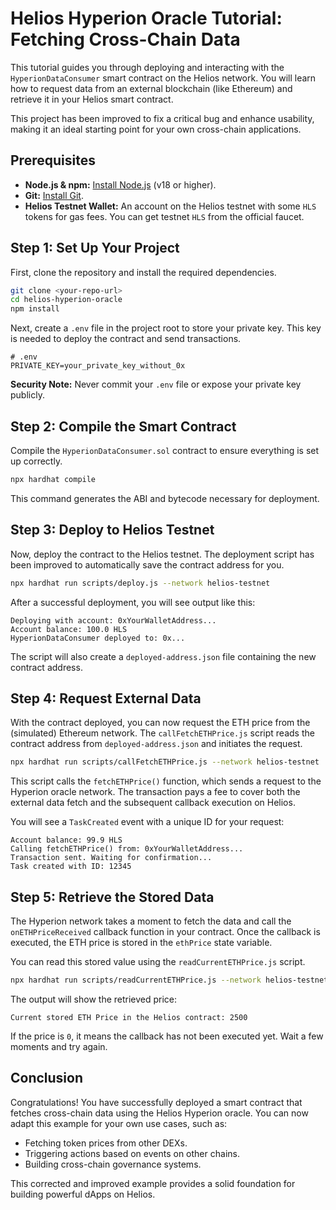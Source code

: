 # Helios Hyperion Oracle Tutorial: Fetching Cross-Chain Data

This tutorial guides you through deploying and interacting with the `HyperionDataConsumer` smart contract on the Helios network. You will learn how to request data from an external blockchain (like Ethereum) and retrieve it in your Helios smart contract.

This project has been improved to fix a critical bug and enhance usability, making it an ideal starting point for your own cross-chain applications.

## Prerequisites

- **Node.js & npm:** [Install Node.js](https://nodejs.org/) (v18 or higher).
- **Git:** [Install Git](https://git-scm.com/downloads).
- **Helios Testnet Wallet:** An account on the Helios testnet with some `HLS` tokens for gas fees. You can get testnet `HLS` from the official faucet.

## Step 1: Set Up Your Project

First, clone the repository and install the required dependencies.

```bash
git clone <your-repo-url>
cd helios-hyperion-oracle
npm install
```

Next, create a `.env` file in the project root to store your private key. This key is needed to deploy the contract and send transactions.

```env
# .env
PRIVATE_KEY=your_private_key_without_0x
```

**Security Note:** Never commit your `.env` file or expose your private key publicly.

## Step 2: Compile the Smart Contract

Compile the `HyperionDataConsumer.sol` contract to ensure everything is set up correctly.

```bash
npx hardhat compile
```

This command generates the ABI and bytecode necessary for deployment.

## Step 3: Deploy to Helios Testnet

Now, deploy the contract to the Helios testnet. The deployment script has been improved to automatically save the contract address for you.

```bash
npx hardhat run scripts/deploy.js --network helios-testnet
```

After a successful deployment, you will see output like this:

```
Deploying with account: 0xYourWalletAddress...
Account balance: 100.0 HLS
HyperionDataConsumer deployed to: 0x...
```

The script will also create a `deployed-address.json` file containing the new contract address.

## Step 4: Request External Data

With the contract deployed, you can now request the ETH price from the (simulated) Ethereum network. The `callFetchETHPrice.js` script reads the contract address from `deployed-address.json` and initiates the request.

```bash
npx hardhat run scripts/callFetchETHPrice.js --network helios-testnet
```

This script calls the `fetchETHPrice()` function, which sends a request to the Hyperion oracle network. The transaction pays a fee to cover both the external data fetch and the subsequent callback execution on Helios.

You will see a `TaskCreated` event with a unique ID for your request:

```
Account balance: 99.9 HLS
Calling fetchETHPrice() from: 0xYourWalletAddress...
Transaction sent. Waiting for confirmation...
Task created with ID: 12345
```

## Step 5: Retrieve the Stored Data

The Hyperion network takes a moment to fetch the data and call the `onETHPriceReceived` callback function in your contract. Once the callback is executed, the ETH price is stored in the `ethPrice` state variable.

You can read this stored value using the `readCurrentETHPrice.js` script.

```bash
npx hardhat run scripts/readCurrentETHPrice.js --network helios-testnet
```

The output will show the retrieved price:

```
Current stored ETH Price in the Helios contract: 2500
```

If the price is `0`, it means the callback has not been executed yet. Wait a few moments and try again.

## Conclusion

Congratulations! You have successfully deployed a smart contract that fetches cross-chain data using the Helios Hyperion oracle. You can now adapt this example for your own use cases, such as:

- Fetching token prices from other DEXs.
- Triggering actions based on events on other chains.
- Building cross-chain governance systems.

This corrected and improved example provides a solid foundation for building powerful dApps on Helios.
